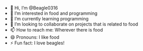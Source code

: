 - 👋 Hi, I’m @Beagle0316
- 👀 I’m interested in food and programming
- 🌱 I’m currently learning programming
- 💞️ I’m looking to collaborate on projects that is related to food
- 📫 How to reach me: Wherever there is food
- 😄 Pronouns: I like food
- ⚡ Fun fact: I love beagles!

<!---
Beagle0316/Beagle0316 is a ✨ special ✨ repository because its `README.md` (this file) appears on your GitHub profile.
You can click the Preview link to take a look at your changes.
--->
